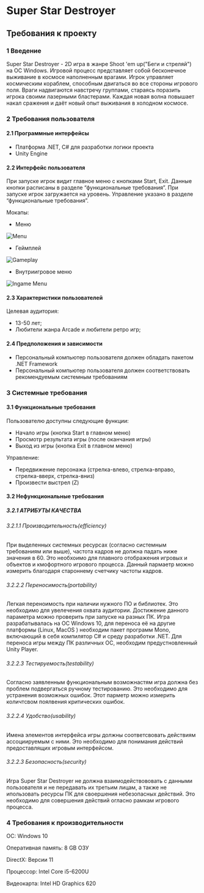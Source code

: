 # Super Star Destroyer
## Требования к проекту
### 1 Введение
Super Star Destroyer - 2D игра в жанре Shoot 'em up("Беги и стреляй") на ОС Windows. Игровой процесс представляет собой бесконечное выживание в космосе наполненным врагами. Игрок управляет космическим кораблем, способным двигаться во все стороны игрового поля. Враги надвигаются навстречу группами, стараясь поразить игрока своими лазерными бластерами. Каждая новая волна повышает накал сражения и даёт новый опыт выживания в холодном космосе.

### 2 Требования пользователя
#### 2.1 Программные интерфейсы
* Платформа .NET, C# для разработки логики проекта
* Unity Engine

#### 2.2 Интерфейс пользователя
При запуске игрок видит главное меню с кнопками Start, Exit. Данные кнопки расписаны в разделе “функциональные требования”. При запуске игрок загружается на уровень. Управление указано в разделе “функциональные требования”.

Мокапы:
* Меню

![Menu](https://pp.userapi.com/c851020/v851020315/b3a19/Hl_S1PZrNyY.jpg)

* Геймплей

![Gameplay](https://pp.userapi.com/c851020/v851020315/b3a2d/vHUaaW_sZFI.jpg)

* Внутриигровое меню

![Ingame Menu](https://pp.userapi.com/c851020/v851020315/b3a23/nerQA57Qm7M.jpg)

#### 2.3 Характеристики пользователей
Целевая аудитория:
* 13-50 лет;
* Любители жанра Arcade и любители ретро игр;

#### 2.4 Предположения и зависимости
* Персональный компьютер пользователя должен обладать пакетом .NET Framework 
* Персональный компьютер пользователя должен соответствовать рекомендуемым системным требованиям

### 3 Системные требования
#### 3.1 Функциональные требования
Пользователю доступны следующие функции:
* Начало игры (кнопка Start в главном меню)
* Просмотр результата игры (после оканчания игры)
* Выход из игры (кнопка Exit в главном меню)

Управление:
* Передвижение персонажа (стрелка-влево, стрелка-вправо, стрелка-вверх, стрелка-вниз)
* Произвести выстрел (Z)
#### 3.2 Нефункциональные требования
##### 3.2.1 АТРИБУТЫ КАЧЕСТВА

###### 3.2.1.1 Производительность(efficiency)
При выделенных системных ресурсах (согласно системным требованиям или выше), частота кадров не должна падать ниже значения в 60.
Это необхоимо для плавного отображения игровых и объектов и кмофортного игрового процесса.
Данный пармаетр можно измерить благодаря староннему счетчику частоты кадров.

###### 3.2.2.2 Переносимость(portability)
 Легкая переноимость при наличии нужного ПО и библиотек.
  Это необходимо для увелечения охвата аудитории.
  Достижение данного параметра можно проверить при запуске на разных ПК.
  Игра разрабатывалась на ОС Windows 10, для переноса её на другие платформы (Linux, MacOS ) необходим пакет программ Mono, включающий в себя компилятор C# и среду разработки .NET. 
 Для переноса игры между ПК различных ОС, необходим предустновленный Unity Player. 

 
 ###### 3.2.2.3 Тестируемость(testability)
 Согласно заявленным функциональным возможнастям игра должна без проблем подвергаться ручному тестированию.
 Это необходимо для устранения возможных ошибок.
 Этот парметр можно измерить количтсвом поялвения критических ошибок.
 
 ###### 3.2.2.4 Удобство(usability)
 Имена элементов интерфейса игры должны соответсвовать действиям ассоциируемым с ними.
 Это необходимо для понимания действий предоставлящих игровым интерфейсом.
  
 ###### 3.2.2.3 Безопасность(security)
 Игра Super Star Destroyer не должна взаимодействововать с данными пользователя и не передавать их третьим лицам, а также не ипользовать ресурсы ПК для своершения небезопасных действий.
 Это необходимо для совершения действий огласно рамкам игрового процесса.

### 4 Требования к производительности
ОС: Windows 10

Оперативная память: 8 GB ОЗУ

DirectX: Версии 11

Процессор: Intel Core i5-6200U

Видеокарта: Intel HD Graphics 620


